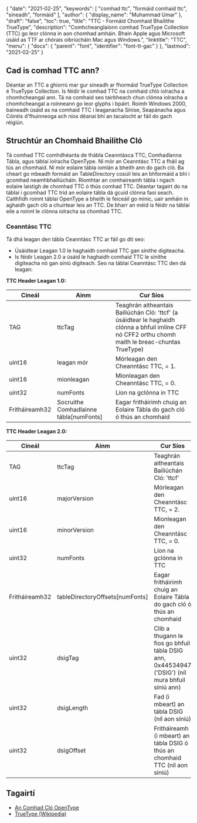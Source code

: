 {
  "date": "2021-02-25",
  "keywords": [
"comhad ttc",
"formáid comhaid ttc",
"síneadh",
"formáid"
],
  "author": {
    "display_name": "Muhammad Umar"
},
  "draft": "false",
  "toc": true,
  "title": "TTC - Formáid Chomhaid Bhailithe TrueType",
  "description": "Comhcheanglaíonn comhad TrueType Collection (TTC) go leor clónna in aon chomhad amháin. Bhain Apple agus Microsoft úsáid as TTF ar chórais oibriúcháin Mac agus Windows.",
  "linktitle": "TTC",
  "menu": {
    "docs": {
      "parent": "font",
      "identifier": "font-tt-gac"
}
},
  "lastmod": "2021-02-25"
}

## Cad is comhad TTC ann?
Déantar an TTC a ghiorrú mar gur síneadh ar fhormáid TrueType Collection é TrueType Collection. Is féidir le comhad TTC na comhaid chló iolracha a chomhcheangal ann. Tá na comhaid seo tairbheach chun clónna iolracha a chomhcheangal a roinneann go leor glyphs i bpáirt. Roimh Windows 2000, baineadh úsáid as na comhaid TTC i leaganacha Sínise, Seapánacha agus Cóiréis d'fhuinneoga ach níos déanaí bhí an tacaíocht ar fáil do gach réigiún.


## Struchtúr an Chomhaid Bhailithe Cló 
Tá comhad TTC comhdhéanta de thábla Ceanntásca TTC, Comhadlanna Tábla, agus táblaí iolracha OpenType. Ní mór an Ceanntásc TTC a fháil ag tús an chomhaid. Ní mór eolaire tábla iomlán a bheith ann do gach cló. Ba cheart go mbeadh formáid an TableDirectory cosúil leis an bhformáid a bhí i gcomhad neamhbhailiúcháin. Ríomhtar an comhaireamh tábla i ngach eolaire laistigh de chomhad TTC ó thús comhad TTC.
Déantar tagairt do na táblaí i gcomhad TTC tríd an eolaire tábla dá gcuid clónna faoi seach. Caithfidh roinnt táblaí OpenType a bheith le feiceáil go minic, uair amháin in aghaidh gach cló a chuirtear leis an TTC. De bharr an méid is féidir na táblaí eile a roinnt le clónna iolracha sa chomhad TTC.

### Ceanntásc TTC
Tá dhá leagan den tábla Ceanntásc TTC ar fáil go dtí seo:
- Úsáidtear Leagan 1.0 le haghaidh comhaid TTC gan sínithe digiteacha.
- Is féidir Leagan 2.0 a úsáid le haghaidh comhaid TTC le sínithe digiteacha nó gan síniú digiteach.
Seo na táblaí Ceanntásc TTC den dá leagan:

**TTC Header Leagan 1.0:**

|Cineál|Ainm|Cur Síos|
---|---|---|
|TAG|ttcTag|Teaghrán aitheantais Bailiúchán Cló: 'ttcf' (a úsáidtear le haghaidh clónna a bhfuil imlíne CFF nó CFF2 orthu chomh maith le breac-chuntas TrueType)|
|uint16|leagan mór|Mórleagan den Cheanntásc TTC, = 1. ||
|uint16|mionleagan|Mionleagan den Cheanntásc TTC, = 0. ||
|uint32|numFonts|Líon na gclónna in TTC|
|Fritháireamh32|Socruithe Comhadlainne tábla[numFonts]|Eagar fritháirimh chuig an Eolaire Tábla do gach cló ó thús an chomhaid |

**TTC Header Leagan 2.0:**

|Cineál|Ainm|Cur Síos|
---|---|---|
|TAG|ttcTag|Teaghrán aitheantais Bailiúchán Cló: 'ttcf'|
|uint16| majorVersion |Mórleagan den Cheanntásc TTC, = 2.|
|uint16| minorVersion |Mionleagan den Cheanntásc TTC, = 0.|
|uint32| numFonts |Líon na gclónna in TTC|
|Fritháireamh32| tableDirectoryOffsets[numFonts] |Eagar fritháirimh chuig an Eolaire Tábla do gach cló ó thús an chomhaid|
|uint32| dsigTag |Clib a thugann le fios go bhfuil tábla DSIG ann, 0x44534947 ('DSIG') (níl mura bhfuil síniú ann)|
|uint32| dsigLength |Fad (i mbeart) an tábla DSIG (níl aon síniú)|
|uint32| dsigOffset |Fritháireamh (i mbeart) an tábla DSIG ó thús an chomhaid TTC (níl aon síniú)|

## Tagairtí
 * [An Comhad Cló OpenType]( https://learn.microsoft.com/en-us/typography/opentype/spec/otff)
 * [TrueType (Wikipedia)]( https://en.wikipedia.org/wiki/TrueType)

